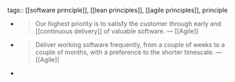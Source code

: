 tags:: [[software principle]], [[lean principles]], [[agile principles]], principle

- > Our highest priority is to satisfy the customer through early and [[continuous delivery]] of valuable software.  — [[Agile]]
- > Deliver working software frequently, from a couple of weeks to a couple of months, with a preference to the shorter timescale. — [[Agile]]
-